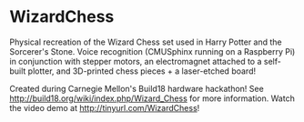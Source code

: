 # WizardChess

Physical recreation of the Wizard Chess set used in Harry Potter and the Sorcerer's Stone. Voice recognition (CMUSphinx running on a Raspberry Pi) in conjunction with stepper motors, an electromagnet attached to a self-built plotter, and 3D-printed chess pieces + a laser-etched board!

Created during Carnegie Mellon's Build18 hardware hackathon! See http://build18.org/wiki/index.php/Wizard_Chess for more information. Watch the video demo at http://tinyurl.com/WizardChess!
